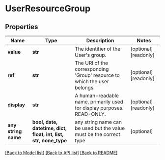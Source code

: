 # UserResourceGroup


## Properties
Name | Type | Description | Notes
------------ | ------------- | ------------- | -------------
**value** | **str** | The identifier of the User&#39;s group. | [optional] [readonly] 
**ref** | **str** | The URI of the corresponding &#39;Group&#39; resource to which the user belongs. | [optional] [readonly] 
**display** | **str** | A human-readable name, primarily used for display purposes.  READ-ONLY. | [optional] [readonly] 
**any string name** | **bool, date, datetime, dict, float, int, list, str, none_type** | any string name can be used but the value must be the correct type | [optional]

[[Back to Model list]](../README.md#documentation-for-models) [[Back to API list]](../README.md#documentation-for-api-endpoints) [[Back to README]](../README.md)


